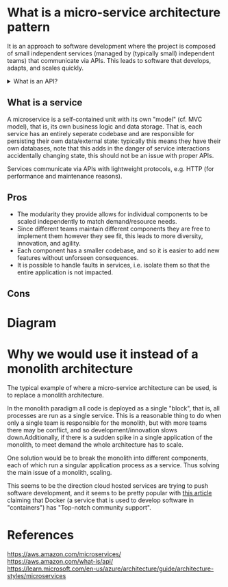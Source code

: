 # What is a micro-service architecture pattern

It is an approach to software development where the project is composed of small independent services (managed by (typically small) independent teams) that communicate via APIs. This leads to software that develops, adapts, and scales quickly.

<details>
  <summary>What is an API?</summary>
  
  ### Application programming interface <br>
  
  A a mechanism that enables two software components to communicate via a well defined set of definitions and protocols. <br>

  **Application** stands for any software with a distinct function <br>
  
  **Interface** is the set of definitions and protocols, i.e., how two components are contracted to communicate with eachother using requests and responses <br>

  They are useful as a means of abstraction, as they allow a developer to use features/data from a service, application, or platform without any knowledge of the system.
  And since programs communicate via an API, when the programs are further developed the changes should not impact the API, this makes maintenance easier.
</details>

## What is a service

A microservice is a self-contained unit with its own "model" (cf. MVC model), that is, its own business logic and data storage. That is, each service has an entirely seperate codebase and are responsible for persisting their own data/external state: typically this means they have their own databases, note that this adds in the danger of service interactions accidentally changing state, this should not be an issue with proper APIs.

Services communicate via APIs with lightweight protocols, e.g. HTTP (for performance and maintenance reasons).

## Pros

- The modularity they provide allows for individual components to be scaled independently to match demand/resource needs.
- Since different teams maintain different components they are free to implement them however they see fit, this leads to more diversity, innovation, and agility.
- Each component has a smaller codebase, and so it is easier to add new features without unforseen consequences.
- It is possible to handle faults in services, i.e. isolate them so that the entire application is not impacted.

## Cons

# Diagram

# Why we would use it instead of a monolith architecture

The typical example of where a micro-service architecture can be used, is to replace a monolith architecture.

In the monolith paradigm all code is deployed as a single "block", that is, all processes are run as a single service. This is a reasonable thing to do when only a single team is responsible for the monolith, but with more teams there may be conflict, and so development/innovation slows down.Additionally, if there is a sudden spike in a single application of the monolith, to meet demand the whole architecture has to scale.

One solution would be to break the monolith into different components, each of which run a singular application process as a service. Thus solving the main issue of a monolith, scaling.

This seems to be the direction cloud hosted services are trying to push software development, and it seems to be pretty popular with [this article](https://www.meritdata-tech.com/resources/whitepaper/digital-engineering-solutions/microservices-architecture-docker-kubernetes/) claiming that Docker (a service that is used to develop software in "containers") has "Top-notch community support".

# References
https://aws.amazon.com/microservices/ <br>
https://aws.amazon.com/what-is/api/ <br>
https://learn.microsoft.com/en-us/azure/architecture/guide/architecture-styles/microservices

